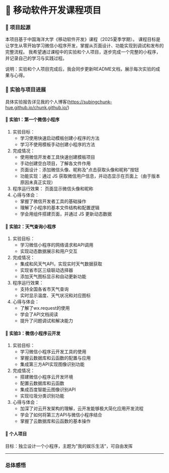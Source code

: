 # 📱 移动软件开发课程项目

### 🌟 项目起源

本项目基于中国海洋大学《移动软件开发》课程（2025夏季学期）。
课程目标是让学生从零开始学习微信小程序开发，掌握从页面设计、功能实现到调试和发布的完整流程。
我希望通过课程中的实验和个人项目，逐步完成一个完整的小程序，并记录自己的学习与实践过程。

说明：实验和个人项目完成后，我会同步更新README文档，展示每次实验的成果与心得。

### 🧩 实验与项目进展

具体实验报告详见我的个人博客(https://subingchunk-hue.github.io/chunk.github.io/)

#### 🚩 实验1：第一个微信小程序
1. 实验目标：
   - 学习使用快速启动模板创建小程序的方法
   - 学习不使用模板手动创建小程序的方法
2. 完成情况：
   - 使用微信开发者工具快速创建模板项目
   - 手动创建空白项目，了解各文件作用
   - 页面设计：添加微信头像、昵称及"点击获取头像和昵称"按钮
   - 功能实现：通过 JS 获取微信用户信息，并动态显示在页面上（由于版本原因未真正实现）
3. 程序运行效果：
   页面显示微信头像和昵称
4. 心得与体会：
   - 掌握了微信开发者工具的基础操作
   - 理解了小程序的基本文件结构和配置逻辑
   - 学会用组件搭建页面，并通过 JS 更新动态数据

#### 🚩 实验2：天气查询小程序
1. 实验目标：
   - 学习微信小程序的网络请求和API调用
   - 实现动态数据展示和用户交互
2. 完成情况：
   - 集成和风天气API，实现实时天气数据获取
   - 实现省市区三级联动选择器
   - 添加天气图标显示和自动更新功能
3. 程序运行效果：
   - 支持全国各省市天气查询
   - 实时显示温度、天气状况和对应图标
4. 心得与体会：
   - 了解了wx.request的使用
   - 学会了API文档阅读
   - 提升了问题调试和解决能力

#### 🚩 实验3：微信小程序云开发
1. 实验目标：
   - 学习微信小程序云开发工具的使用
   - 掌握云数据库和云函数的配置与应用
   - 集成第三方API实现图像识别功能
2. 完成情况：
   - 搭建微信小程序云开发环境
   - 配置云数据库和云函数
   - 集成百度智能云图像识别API
   - 实现垃圾分类识别功能
3. 心得与体会：
   - 加深了对云开发架构的理解，云开发能够极大简化应用开发流程
   - 学会了如何将第三方API与微信小程序结合
   - 掌握了云数据库和云函数的基本操作

#### 🚀 个人项目

目标：独立设计一个小程序，主题为"我的娱乐生活"，可自由发挥

---

### 总体感悟
